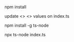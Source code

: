 npm install

update <<BBTOKEN>> <<BBHOST>> values on index.ts

npm install -g ts-node

npx ts-node index.ts